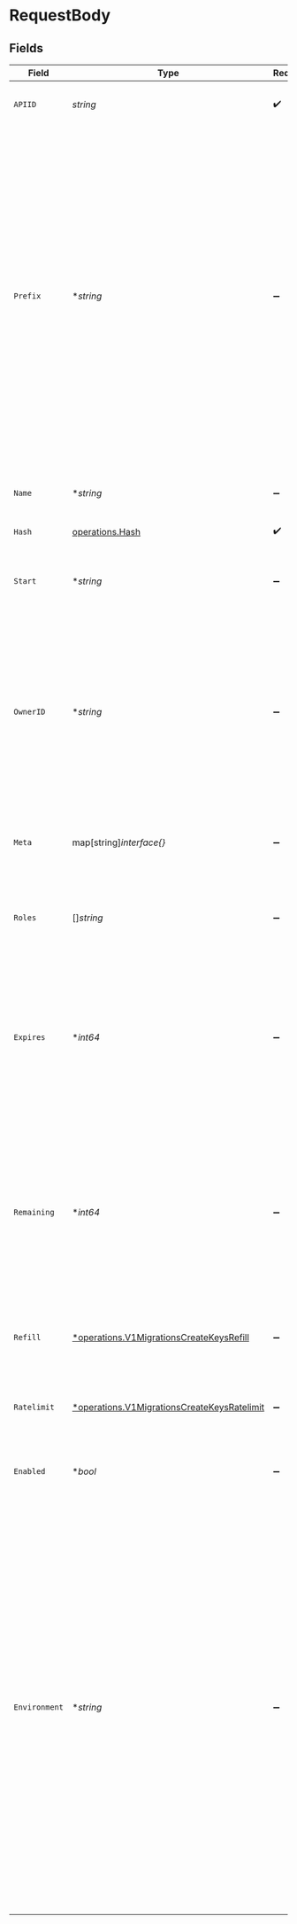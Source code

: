 # RequestBody


## Fields

| Field                                                                                                                                                                                                                                                                                                                                                                                                     | Type                                                                                                                                                                                                                                                                                                                                                                                                      | Required                                                                                                                                                                                                                                                                                                                                                                                                  | Description                                                                                                                                                                                                                                                                                                                                                                                               | Example                                                                                                                                                                                                                                                                                                                                                                                                   |
| --------------------------------------------------------------------------------------------------------------------------------------------------------------------------------------------------------------------------------------------------------------------------------------------------------------------------------------------------------------------------------------------------------- | --------------------------------------------------------------------------------------------------------------------------------------------------------------------------------------------------------------------------------------------------------------------------------------------------------------------------------------------------------------------------------------------------------- | --------------------------------------------------------------------------------------------------------------------------------------------------------------------------------------------------------------------------------------------------------------------------------------------------------------------------------------------------------------------------------------------------------- | --------------------------------------------------------------------------------------------------------------------------------------------------------------------------------------------------------------------------------------------------------------------------------------------------------------------------------------------------------------------------------------------------------- | --------------------------------------------------------------------------------------------------------------------------------------------------------------------------------------------------------------------------------------------------------------------------------------------------------------------------------------------------------------------------------------------------------- |
| `APIID`                                                                                                                                                                                                                                                                                                                                                                                                   | *string*                                                                                                                                                                                                                                                                                                                                                                                                  | :heavy_check_mark:                                                                                                                                                                                                                                                                                                                                                                                        | Choose an `API` where this key should be created.                                                                                                                                                                                                                                                                                                                                                         | api_123                                                                                                                                                                                                                                                                                                                                                                                                   |
| `Prefix`                                                                                                                                                                                                                                                                                                                                                                                                  | **string*                                                                                                                                                                                                                                                                                                                                                                                                 | :heavy_minus_sign:                                                                                                                                                                                                                                                                                                                                                                                        | To make it easier for your users to understand which product an api key belongs to, you can add prefix them.<br/><br/>For example Stripe famously prefixes their customer ids with cus_ or their api keys with sk_live_.<br/><br/>The underscore is automatically added if you are defining a prefix, for example: "prefix": "abc" will result in a key like abc_xxxxxxxxx<br/>                           |                                                                                                                                                                                                                                                                                                                                                                                                           |
| `Name`                                                                                                                                                                                                                                                                                                                                                                                                    | **string*                                                                                                                                                                                                                                                                                                                                                                                                 | :heavy_minus_sign:                                                                                                                                                                                                                                                                                                                                                                                        | The name for your Key. This is not customer facing.                                                                                                                                                                                                                                                                                                                                                       | my key                                                                                                                                                                                                                                                                                                                                                                                                    |
| `Hash`                                                                                                                                                                                                                                                                                                                                                                                                    | [operations.Hash](../../models/operations/hash.md)                                                                                                                                                                                                                                                                                                                                                        | :heavy_check_mark:                                                                                                                                                                                                                                                                                                                                                                                        | N/A                                                                                                                                                                                                                                                                                                                                                                                                       |                                                                                                                                                                                                                                                                                                                                                                                                           |
| `Start`                                                                                                                                                                                                                                                                                                                                                                                                   | **string*                                                                                                                                                                                                                                                                                                                                                                                                 | :heavy_minus_sign:                                                                                                                                                                                                                                                                                                                                                                                        | The first 4 characters of the key. If a prefix is used, it should be the prefix plus 4 characters.                                                                                                                                                                                                                                                                                                        | unkey_32kq                                                                                                                                                                                                                                                                                                                                                                                                |
| `OwnerID`                                                                                                                                                                                                                                                                                                                                                                                                 | **string*                                                                                                                                                                                                                                                                                                                                                                                                 | :heavy_minus_sign:                                                                                                                                                                                                                                                                                                                                                                                        | Your user’s Id. This will provide a link between Unkey and your customer record.<br/>When validating a key, we will return this back to you, so you can clearly identify your user from their api key.                                                                                                                                                                                                    | team_123                                                                                                                                                                                                                                                                                                                                                                                                  |
| `Meta`                                                                                                                                                                                                                                                                                                                                                                                                    | map[string]*interface{}*                                                                                                                                                                                                                                                                                                                                                                                  | :heavy_minus_sign:                                                                                                                                                                                                                                                                                                                                                                                        | This is a place for dynamic meta data, anything that feels useful for you should go here                                                                                                                                                                                                                                                                                                                  | {<br/>"billingTier": "PRO",<br/>"trialEnds": "2023-06-16T17:16:37.161Z"<br/>}                                                                                                                                                                                                                                                                                                                             |
| `Roles`                                                                                                                                                                                                                                                                                                                                                                                                   | []*string*                                                                                                                                                                                                                                                                                                                                                                                                | :heavy_minus_sign:                                                                                                                                                                                                                                                                                                                                                                                        | A list of roles that this key should have. If the role does not exist, an error is thrown                                                                                                                                                                                                                                                                                                                 | [<br/>"admin",<br/>"finance"<br/>]                                                                                                                                                                                                                                                                                                                                                                        |
| `Expires`                                                                                                                                                                                                                                                                                                                                                                                                 | **int64*                                                                                                                                                                                                                                                                                                                                                                                                  | :heavy_minus_sign:                                                                                                                                                                                                                                                                                                                                                                                        | You can auto expire keys by providing a unix timestamp in milliseconds. Once Keys expire they will automatically be disabled and are no longer valid unless you enable them again.                                                                                                                                                                                                                        | 1623869797161                                                                                                                                                                                                                                                                                                                                                                                             |
| `Remaining`                                                                                                                                                                                                                                                                                                                                                                                               | **int64*                                                                                                                                                                                                                                                                                                                                                                                                  | :heavy_minus_sign:                                                                                                                                                                                                                                                                                                                                                                                        | You can limit the number of requests a key can make. Once a key reaches 0 remaining requests, it will automatically be disabled and is no longer valid unless you update it.<br/><br/>[Learn more](https://unkey.dev/docs/features/remaining)                                                                                                                                                             | 1000                                                                                                                                                                                                                                                                                                                                                                                                      |
| `Refill`                                                                                                                                                                                                                                                                                                                                                                                                  | [*operations.V1MigrationsCreateKeysRefill](../../models/operations/v1migrationscreatekeysrefill.md)                                                                                                                                                                                                                                                                                                       | :heavy_minus_sign:                                                                                                                                                                                                                                                                                                                                                                                        | Unkey enables you to refill verifications for each key at regular intervals.                                                                                                                                                                                                                                                                                                                              | {<br/>"interval": "daily",<br/>"amount": 100<br/>}                                                                                                                                                                                                                                                                                                                                                        |
| `Ratelimit`                                                                                                                                                                                                                                                                                                                                                                                               | [*operations.V1MigrationsCreateKeysRatelimit](../../models/operations/v1migrationscreatekeysratelimit.md)                                                                                                                                                                                                                                                                                                 | :heavy_minus_sign:                                                                                                                                                                                                                                                                                                                                                                                        | Unkey comes with per-key ratelimiting out of the box.                                                                                                                                                                                                                                                                                                                                                     | {<br/>"type": "fast",<br/>"limit": 10,<br/>"refillRate": 1,<br/>"refillInterval": 60<br/>}                                                                                                                                                                                                                                                                                                                |
| `Enabled`                                                                                                                                                                                                                                                                                                                                                                                                 | **bool*                                                                                                                                                                                                                                                                                                                                                                                                   | :heavy_minus_sign:                                                                                                                                                                                                                                                                                                                                                                                        | Sets if key is enabled or disabled. Disabled keys are not valid.                                                                                                                                                                                                                                                                                                                                          | false                                                                                                                                                                                                                                                                                                                                                                                                     |
| `Environment`                                                                                                                                                                                                                                                                                                                                                                                             | **string*                                                                                                                                                                                                                                                                                                                                                                                                 | :heavy_minus_sign:                                                                                                                                                                                                                                                                                                                                                                                        | Environments allow you to divide your keyspace. <br/><br/>Some applications like Stripe, Clerk, WorkOS and others have a concept of "live" and "test" keys to <br/>give the developer a way to develop their own application without the risk of modifying real world <br/>resources.<br/><br/>When you set an environment, we will return it back to you when validating the key, so you can<br/>handle it correctly.<br/>               |                                                                                                                                                                                                                                                                                                                                                                                                           |